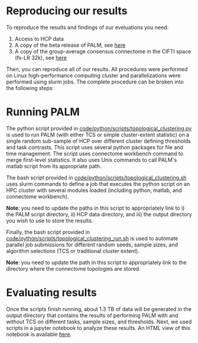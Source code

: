 # Reproducing our results

To reproduce the results and findings of our eveluations you need:

1. Access to HCP data
2. A copy of the beta release of PALM, see [here](README.md#beta-release)
3. A copy of the group-average consensus connectome in the CIFTI space (fs-LR 32k), see [here](README.md#hcp-group-connectomes)

Then, you can reproduce all of our results. All procedures were performed on Linux high-performance computing cluster and parallelizations were performed using slurm jobs. The complete procedure can be broken into the following steps:

# Running PALM

The python script provided in [code/python/scripts/topological_clustering.py](code/python/scripts/topological_clustering.py) is used to run PALM (with either TCS or simple cluster-extent statistic) on a single random sub-sample of HCP over different cluster defining thresholds and task contrasts. This script uses several python packages for file and time management. The script uses connectome workbench command to merge first-level statistics. It also uses Unix commands to call PALM's matlab script from its appropriate path.

The bash script provided in [code/python/scripts/topological_clustering.sh](code/python/scripts/topological_clustering.sh) uses slurm commands to define a job that executes the python script on an HPC cluster with several modules loaded (including python, matlab, and connectome workbench).

**Note**: you need to update the paths in this script to appropriately link to i) the PALM script directory, ii) HCP data directory, and iii) the output directory you wish to use to store the results.

Finally, the bash script provided in [code/python/scripts/topological_clustering_run.sh](code/python/scripts/topological_clustering_run.sh) is used to automate parallel job submissions for different random seeds, sample sizes, and algorithm selections (TCS or traditional cluster extent).

**Note**: you need to update the path in this script to appropriately link to the directory where the connectome topologies are stored.

# Evaluating results

Once the scripts finish running, about 1.3 TB of data will be generated in the output directory that contains the results of performing PALM with and without TCS on different tasks, sample sizes, and thresholds. Next, we used scripts in a jupyter notebook to analyze these results. An HTML view of this notebook is available [here](...).